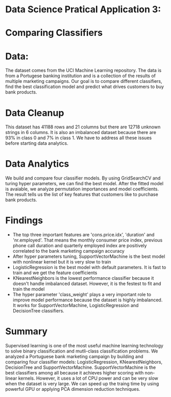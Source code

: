 # Data Science Pratical Application 3:
# Comparing Classifiers

# Data:
The dataset comes from the UCI Machine Learning repository. The data is from a Portugese banking institution and is a collection of the results of multiple marketing campaigns. Our goal is to compare different classifiers, find the best classification model and predict what drives customers to buy bank products. 

# Data Cleanup
This dataset has 41188 rows and 21 columns but there are 12718 unknown strings in 6 columns. It is also an imbalanced dataset because there are 93% in class 0 and 7% in class 1. We have to address all these issues before starting data analytics.

# Data Analytics
We build and compare four classifier models. By using GridSearchCV and turing hyper parameters, we can find the best model. After the fitted model is avaiable, we analyze permutation importances and model coefficients. The result tells us the list of key features that customers like to purchase bank products.

# Findings
- The top three important features are 'cons.price.idx', 'duration' and 'nr.employed'. That means the monthly consumer price index, previous phone call duration and quarterly employed index are positively correlated to the bank marketing campaign accuracy 
- After hyper parameters tuning, SupportVectorMachine is the best model with nonlinear kernel  but it is very slow to train
- LogisticRegression is the best model with default parameters. It is fast to train and we get the feature coefficients 
- KNearestNeighbors is the lowest performance classifier because it doesn't handle imbalanced dataset. However, it is the festest to fit and train the model
- The hyper parameter 'class_weight' plays a very important role to improve model performance because the dataset is highly imbalanced. It works for SupportVectorMachine, LogisticRegression and DecisionTree classifiers.

# Summary
Supervised learning is one of the most useful machine learning technology to solve binary classification and mutli-class classification problems. We analyzed a Portuguese bank marketing campaign by building and comparing four classifier models: LogisticRegression, KNearestNeighbors, DecisionTree and SupportVectorMachine. SupportVectorMachine is the best classifiers among all because it achieves higher scoring with non-linear kernels. However, it uses a lot of CPU power and can be very slow when the dataset is very large. We can speed up the traing time by using powerful GPU or applying PCA dimension reduction techniques.
